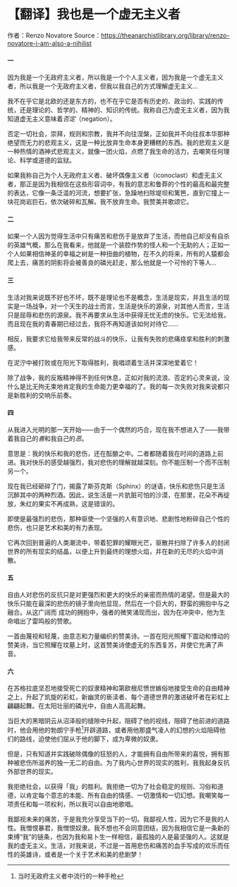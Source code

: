 # 【翻译】我也是一个虚无主义者
作者：Renzo Novatore
Source：https://theanarchistlibrary.org/library/renzo-novatore-i-am-also-a-nihilist

#### 一

因为我是一个无政府主义者，所以我是一个个人主义者，因为我是一个虚无主义者，所以我是一个无政府主义者，但我以我自己的方式理解虚无主义…

我不在乎它是北欧的还是东方的，也不在乎它是否有历史的、政治的、实践的传统，还是理论的、哲学的、精神的、知识的传统。我称自己为虚无主义者，因为我知道虚无主义意味着*否定*（negation）。

否定一切社会，崇拜，规则和宗教，我并不向往涅槃，正如我并不向往叔本华那种绝望而无力的悲观主义，这是一种比放弃生命本身更糟糕的东西。我的悲观主义是一种热情的酒神式悲观主义，就像一团火焰，点燃了我生命的活力，去嘲笑任何理论、科学或道德的监狱。

如果我称自己为个人无政府主义者、破坏偶像主义者（iconoclast）和虚无主义者，那正是因为我相信在这些形容词中，有我的意志和鲁莽的个性的最高和最完整的表达，它像一条泛滥的河流，想要扩张，急躁地扫除堤坝和篱笆，直到它撞上一块花岗岩巨石，依次破碎和瓦解。我不放弃生命。我赞美并歌颂它。

#### 二

如果一个人因为觉得生活中只有痛苦和悲伤于是放弃了生活，而他自己却没有自杀的英雄气概，那么在我看来，他就是一个装腔作势的怪人和一个无助的人；正如一个人如果相信神圣的幸福之树是一种扭曲的植物，在不久的将来，所有的人猿都会爬上去，痛苦的阴影将会被善良的磷光赶走，那么他就是一个可怜的下等人…

#### 三

生活对我来说既不好也不坏，既不是理论也不是概念，生活是现实，并且生活的现实是一场战争，对一个天生的战士而言，生活是快乐的源泉，对其他人而言，生活只是屈辱和悲伤的源泉。我不再要求从生活中获得无忧无虑的快乐。它无法给我，而且现在我的青春期已经过去，我将不再知道该如何对待它……

相反，我要求它给我带来反常的战斗的快乐，让我有失败的悲痛痉挛和胜利的刺激感。

在泥泞中被打败或在阳光下取得胜利，我唱颂着生活并深深地爱着它！

除了战争，我的反叛精神得不到任何休息，正如对我的流浪、否定的心灵来说，没什么是比无拘无束地肯定我的生命能力更幸福的了。我的每一次失败对我来说都只是新胜利的交响乐前奏。

#### 四

从我进入光明的那一天开始——由于一个偶然的巧合，现在我不想进入了——我带着我自己的*善*和我自己的*恶*。

意思是：我的快乐和我的悲伤，还在酝酿之中。二者都随着我在时间的道路上前进。我对快乐的感受越强烈，我对悲伤的理解就越深刻。你不能压制一个而不压制另一个。

现在我已经砸碎了门，揭露了斯芬克斯（Sphinx）的谜语，快乐和悲伤只是生活沉醉其中的两种烈酒。因此，说生活是一片肮脏可怕的沙漠，在那里，花朵不再绽放，朱红的果实不再成熟，这是错误的。

即使是最强烈的悲伤，那种驱使一个坚强的人有意识地、悲剧性地粉碎自己个性的悲伤，也只是艺术和美的有力表现。

它再次回到普遍的人类潮流中，带着犯罪的耀眼光芒，驱散并扫除了许多人的封闭世界的所有现实的结晶，以便上升到最终的理想火焰，并在新的无尽的火焰中消散。

#### 五

自由人对悲伤的反抗只是对更强烈和更大的快乐的亲密而热情的渴望。但是最大的快乐只能在最深的悲伤的镜子里向他显现，然后在一个巨大的，野蛮的拥抱中与之融合。从这广阔而 成功的拥抱中，强者的微笑涌现而出，因为在冲突中，他为生命唱出了雷鸣般的赞歌。

一首由蔑视和轻蔑，由意志和力量编织的赞美诗。一首在阳光照耀下震动和悸动的赞美诗，当它照耀在坟墓上时，这首赞美诗使虚无的东西复苏，并使它充满了声音。

#### 六

在苏格拉底坚忍地接受死亡的奴隶精神和第欧根尼愤世嫉俗地接受生命的自由精神之上，升起了凯旋的彩虹，新幽灵的亵渎者、每个道德世界的激进破坏者在彩虹上翩翩起舞。在太阳壮丽的磷光中，自由人高高起舞。

当巨大的黑暗阴云从沼泽般的缝隙中升起，阻碍了他的视线，阻碍了他前进的道路时，他会用他的勃朗宁手枪[^1]开辟道路，或者用他那盛气凌人的幻想的火焰阻碍他们的路线，迫使他们屈从于他的脚下，成为卑微的奴隶。

但是，只有知道并实践破除偶像的狂怒的人，才能拥有自由所带来的喜悦，拥有那种被悲伤所滋养的独一无二的自由。为了我内心世界的现实的胜利，我我起身反抗外部世界的现实。

我拒绝社会，以获得「我」的胜利。我拒绝一切为了社会稳定的规则、习俗和道德，以肯定每个意志的本能、所有自由的情感、一切激情和一切幻想。我嘲笑每一项责任和每一项权利，所以我可以自由地歌唱。

我鄙视未来的痛苦，于是我充分享受当下的一切。我鄙视人性，因为它不是我的人性。我憎恨暴君，我憎恨奴隶。我不想也不会同意团结，因为我相信它是一条新的束缚“我”的链条，也因为我和易卜生一样相信，最孤独的人是最坚强的人。这就是我的虚无主义。生活，对我来说，不过是一首用悲伤和痛苦的血手写成的欢乐而任性的英雄诗，或者是一个关于艺术和美的悲剧梦！
[^1]:当时无政府主义者中流行的一种手枪
